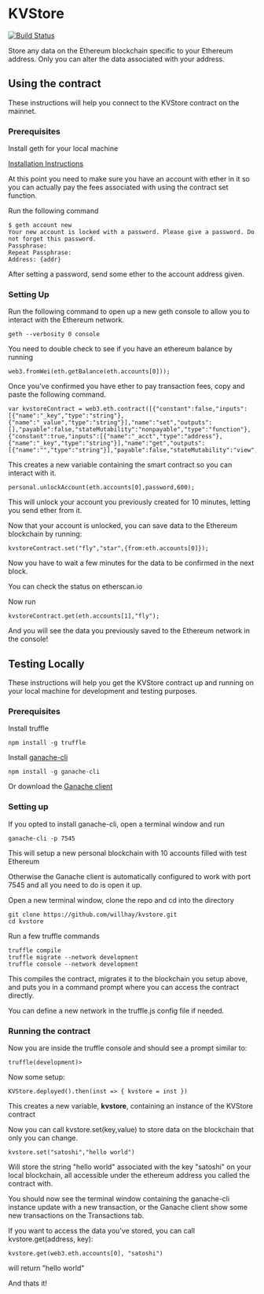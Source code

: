 # KVStore
[![Build Status](https://travis-ci.org/willhay/kvstore.svg?branch=master)](https://travis-ci.org/willhay/kvstore)

Store any data on the Ethereum blockchain specific to your Ethereum address. Only you can alter the data associated with your address. 

## Using the contract

These instructions will help you connect to the KVStore contract on the mainnet.

### Prerequisites

Install geth for your local machine

[Installation Instructions](https://github.com/ethereum/go-ethereum/wiki/Building-Ethereum)

At this point you need to make sure you have an account with ether in it so you can actually pay the fees associated with using the contract set function. 

Run the following command

```
$ geth account new
Your new account is locked with a password. Please give a password. Do not forget this password.
Passphrase:
Repeat Passphrase:
Address: {addr}
```

After setting a password, send some ether to the account address given. 

### Setting Up
Run the following command to open up a new geth console to allow you to interact with the Ethereum network.

```
geth --verbosity 0 console
```


You need to double check to see if you have an ethereum balance by running 

```
web3.fromWei(eth.getBalance(eth.accounts[0]));
```

Once you've confirmed you have ether to pay transaction fees, copy and paste the following command.

```
var kvstoreContract = web3.eth.contract([{"constant":false,"inputs":[{"name":"_key","type":"string"},{"name":"_value","type":"string"}],"name":"set","outputs":[],"payable":false,"stateMutability":"nonpayable","type":"function"},{"constant":true,"inputs":[{"name":"_acct","type":"address"},{"name":"_key","type":"string"}],"name":"get","outputs":[{"name":"","type":"string"}],"payable":false,"stateMutability":"view","type":"function"}]).at("0x3CB7072dA78Ca1DfB00f52d509A31F0c6A1F3a4c");
```

This creates a new variable containing the smart contract so you can interact with it.

```
personal.unlockAccount(eth.accounts[0],password,600);
```
This will unlock your account you previously created for 10 minutes, letting you send ether from it.

Now that your account is unlocked, you can save data to the Ethereum blockchain by running:
```
kvstoreContract.set("fly","star",{from:eth.accounts[0]});
```
Now you have to wait a few minutes for the data to be confirmed in the next block. 

You can check the status on etherscan.io

Now run 

```
kvstoreContract.get(eth.accounts[1],"fly");
```

And you will see the data you previously saved to the Ethereum network in the console! 


## Testing Locally

These instructions will help you get the KVStore contract up and running on your local machine for development and testing purposes.

### Prerequisites

Install truffle

```
npm install -g truffle
```

Install [ganache-cli](https://github.com/trufflesuite/ganache-cli)
```
npm install -g ganache-cli
```

Or download the [Ganache client](http://truffleframework.com/ganache/)

### Setting up

If you opted to install ganache-cli, open a terminal window and run 
```
ganache-cli -p 7545
```
This will setup a new personal blockchain with 10 accounts filled with test Ethereum

Otherwise the Ganache client is automatically configured to work with port 7545 and all you need to do is open it up. 

Open a new terminal window, clone the repo and cd into the directory

```
git clone https://github.com/willhay/kvstore.git
cd kvstore
```

Run a few truffle commands

```
truffle compile
truffle migrate --network development
truffle console --network development
```
This compiles the contract, migrates it to the blockchain you setup above, and puts you in a command prompt where you can access the contract directly. 

You can define a new network in the truffle.js config file if needed. 

### Running the contract

Now you are inside the truffle console and should see a prompt similar to:

```
truffle(development)>
```
Now some setup:
```
KVStore.deployed().then(inst => { kvstore = inst })
```
This creates a new variable, **kvstore**, containing an instance of the KVStore contract

Now you can call kvstore.set(key,value) to store data on the blockchain that only you can change. 

```
kvstore.set("satoshi","hello world")
```
Will store the string "hello world" associated with the key "satoshi" on your local blockchain, all accessible under the ethereum address you called the contract with. 

You should now see the terminal window containing the ganache-cli instance update with a new transaction, or the Ganache client show some new transactions on the Transactions tab. 

If you want to access the data you've stored, you can call kvstore.get(address, key):

```
kvstore.get(web3.eth.accounts[0], "satoshi")
```
will return "hello world"


And thats it!
